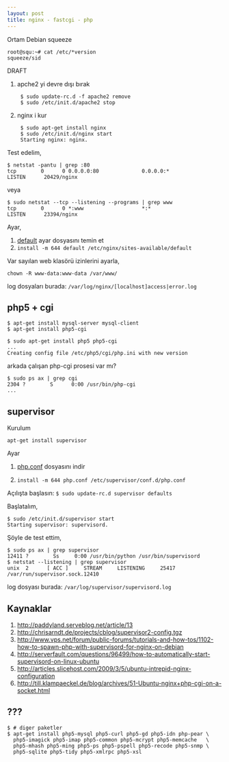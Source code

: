 ```yaml
---
layout: post
title: nginx - fastcgi - php
---
```


Ortam Debian squeeze

	root@squ:~# cat /etc/*version
	squeeze/sid


DRAFT

1. apche2 yi devre dışı bırak

		$ sudo update-rc.d -f apache2 remove
		$ sudo /etc/init.d/apache2 stop

2. nginx i kur

		$ sudo apt-get install nginx
		$ sudo /etc/init.d/nginx start
		Starting nginx: nginx.

Test edelim,

	$ netstat -pantu | grep :80
	tcp        0      0 0.0.0.0:80              0.0.0.0:*               LISTEN      20429/nginx

veya

	$ sudo netstat --tcp --listening --programs | grep www
	tcp        0      0 *:www                   *:*                     LISTEN      23394/nginx

Ayar,

1. [default](http://gist.github.com/raw/477380/faed20a2fa6369449fed34e117b36e2f5d2ba1d4/default) ayar dosyasını temin et
2. `install -m 644 default /etc/nginx/sites-available/default`

Var sayılan web klasörü izinlerini ayarla,

	chown -R www-data:www-data /var/www/

log dosyaları burada: `/var/log/nginx/[localhost]access|error.log`

## php5 + cgi

	$ apt-get install mysql-server mysql-client
	$ apt-get install php5-cgi

	$ sudo apt-get install php5 php5-cgi
	...
	Creating config file /etc/php5/cgi/php.ini with new version

arkada çalışan php-cgi prosesi var mı?

	$ sudo ps ax | grep cgi
	2304 ?        S      0:00 /usr/bin/php-cgi
	...

## supervisor

Kurulum 

	apt-get install supervisor

Ayar

1. [php.conf](http://gist.github.com/raw/477351/896fb3bba798d6d9531cba257c30a7af29f2b5aa/php.conf) dosyasını indir

2. `install -m 644 php.conf /etc/supervisor/conf.d/php.conf`

Açılışta başlasın: `$ sudo update-rc.d supervisor defaults`

Başlatalım,

	$ sudo /etc/init.d/supervisor start
	Starting supervisor: supervisord.

Şöyle de test ettim,

	$ sudo ps ax | grep supervisor
	12411 ?        Ss     0:00 /usr/bin/python /usr/bin/supervisord
	$ netstat --listening | grep supervisor
	unix  2      [ ACC ]     STREAM     LISTENING     25417    /var/run/supervisor.sock.12410

log dosyası burada: `/var/log/supervisor/supervisord.log`


## Kaynaklar

1. <http://paddyland.serveblog.net/article/13>
2. <http://chrisarndt.de/projects/cblog/supervisor2-config.tgz>
3. <http://www.vps.net/forum/public-forums/tutorials-and-how-tos/1102-how-to-spawn-php-with-supervisord-for-nginx-on-debian>
4. <http://serverfault.com/questions/96499/how-to-automatically-start-supervisord-on-linux-ubuntu>
5. <http://articles.slicehost.com/2009/3/5/ubuntu-intrepid-nginx-configuration>
6. <http://till.klampaeckel.de/blog/archives/51-Ubuntu-nginx+php-cgi-on-a-socket.html>

## ???

	$ # diger paketler
	$ apt-get install php5-mysql php5-curl php5-gd php5-idn php-pear \
	  php5-imagick php5-imap php5-common php5-mcrypt php5-memcache   \
	  php5-mhash php5-ming php5-ps php5-pspell php5-recode php5-snmp \
	  php5-sqlite php5-tidy php5-xmlrpc php5-xsl

